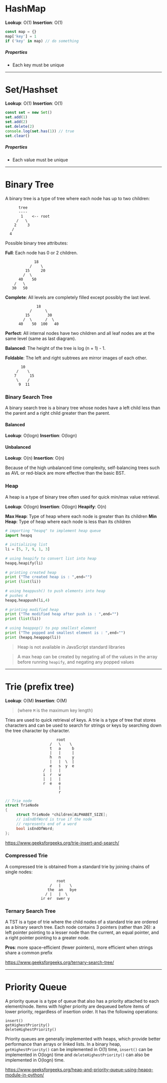 # HashMap
**Lookup**: O(1)
**Insertion**: O(1)
```javascript
const map = {}
map['key'] = 1
if ('key' in map) // do something
```
##### Properties
* Each key must be unique

---

# Set/Hashset
**Lookup**: O(1)
**Insertion**: O(1)
```javascript
const set = new Set()
set.add(1)
set.add(2)
set.delete(2)
console.log(set.has(1)) // true
set.clear()
```
##### Properties
* Each value must be unique

---

# Binary Tree

A binary tree is a type of tree where each node has up to two children:

```
      tree
      ----
       1    <-- root
     /   \
    2     3  
   /   
  4
```

Possible binary tree attributes:

**Full**: Each node has 0 or 2 children.

```          
             18
           /    \   
         15     20    
        /  \       
      40    50   
    /   \
   30   50
```

**Complete**: All levels are completely filled except possibly the last level.

```
              18
           /      \  
         15        30  
        /  \      /  \
      40    50  100   40
```

**Perfect**: All internal nodes have two children and all leaf nodes are at the same level (same as last diagram).

**Balanced**: The height of the tree is log (n + 1) - 1.

**Foldable**: The left and right subtrees are mirror images of each other.

```
       10
     /    \
    7      15
     \    /
      9  11
```

### Binary Search Tree

A binary search tree is a binary tree whose nodes have a left child less than the parent and a right child greater than the parent.

#### Balanced
**Lookup**: O(logn)
**Insertion**: O(logn)

#### Unbalanced
**Lookup**: O(n)
**Insertion**: O(n)

Because of the high unbalanced time complexity, self-balancing trees such as AVL or red-black are more effective than the basic BST.

### Heap

A heap is a type of binary tree often used for quick min/max value retrieval.

**Lookup**: O(logn)
**Insertion**: O(logn)
**Heapify**: O(n)

**Max Heap**: Type of heap where each node is greater than its children
**Min Heap**: Type of heap where each node is less than its children

```python
# importing "heapq" to implement heap queue
import heapq
  
# initializing list
li = [5, 7, 9, 1, 3]
  
# using heapify to convert list into heap
heapq.heapify(li)
  
# printing created heap
print ("The created heap is : ",end="")
print (list(li))
  
# using heappush() to push elements into heap
# pushes 4
heapq.heappush(li,4)
  
# printing modified heap
print ("The modified heap after push is : ",end="")
print (list(li))
  
# using heappop() to pop smallest element
print ("The popped and smallest element is : ",end="")
print (heapq.heappop(li))
```

> Heap is not available in JavaScript standard libraries

> A max heap can be created by negating all of the values in the array before running `heapify`, and negating any popped values

---

# Trie (prefix tree)

**Lookup**: O(M)
**Insertion**: O(M)

> (where `M` is the maximum key length)

Tries are used to quick retrieval of keys. A trie is a type of tree that stores characters and can be used to search for strings or keys by searching down the tree character by character.

```
                       root
                    /   \    \
                    t   a     b
                    |   |     |
                    h   n     y
                    |   |  \  |
                    e   s  y  e
                 /  |   |
                 i  r   w
                 |  |   |
                 r  e   e
                        |
                        r
```

```c
// Trie node 
struct TrieNode 
{ 
     struct TrieNode *children[ALPHABET_SIZE];
     // isEndOfWord is true if the node 
     // represents end of a word 
     bool isEndOfWord; 
}; 
```

https://www.geeksforgeeks.org/trie-insert-and-search/

### Compressed Trie
A compressed trie is obtained from a standard trie by joining chains of single nodes:

```
                       root
                    /   |    \
                   the  an   bye
                  / |   |  \    
                ir er  swer y
```

### Ternary Search Tree
A TST is a type of trie where the child nodes of a standard trie are ordered as a binary search tree. Each node contains 3 pointers (rather than 26): a left pointer pointing to a lesser node than the current, an equal pointer, and a right pointer pointing to a greater node.

**Pros**: more space-efficient (fewer pointers), more efficient when strings share a common prefix

https://www.geeksforgeeks.org/ternary-search-tree/

---

# Priority Queue

A priority queue is a type of queue that also has a priority attached to each element/node. Items with higher priority are dequeued before items of lower priority, regardless of insertion order. It has the following operations:

```
insert()
getHighestPriority()
deleteHighestPriority()
```

Priority queues are generally implemented with heaps, which provide better performance than arrays or linked lists. In a binary heap, `getHighestPriority()` can be implemented in O(1) time, `insert()` can be implemented in O(logn) time and `deleteHighestPriority()` can also be implemented in O(logn) time.

https://www.geeksforgeeks.org/heap-and-priority-queue-using-heapq-module-in-python/

